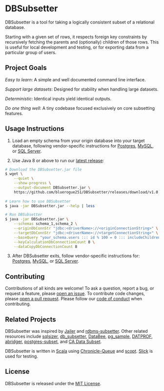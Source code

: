 # DBSubsetter

DBSubsetter is a tool for taking a logically consistent subset of a relational database.

Starting with a given set of rows, it respects foreign key constraints by recursively fetching
the parents and (optionally) children of those rows.
This is useful for local development and testing, or for exporting
data from a particular group of users.


## Project Goals

_Easy to learn_: A simple and well documented command line interface.

_Support large datasets_: Designed for stability when handling large datasets.

_Deterministic_: Identical inputs yield identical outputs.

_Do one thing well_: A tiny codebase focused exclusively on core subsetting features.


## Usage Instructions

1. Load an empty schema from your origin database into your target database,
   following vendor-specific instructions for
   [Postgres](docs/pre_subset_postgres.md),
   [MySQL](docs/pre_subset_mysql.md), or
   [SQL Server](docs/pre_subset_ms_sql_server.md).
 
2. Use Java 8 or above to run our
[latest release](https://github.com/bluerogue251/DBSubsetter/releases/latest):

```bash
# Download the DBSubsetter.jar file
$ wget \
    --quiet \
    --show-progress \
    --output-document DBSubsetter.jar \
    https://github.com/bluerogue251/DBSubsetter/releases/download/v1.0.0-beta.7/DBSubsetter.jar
 
# Learn how to use DBSubsetter
$ java -jar DBSubsetter.jar --help | less

# Run DBSubsetter
$ java -jar DBSubsetter.jar \
    --schemas schema_1,schema_2 \
    --originDbConnStr "jdbc:<driverName>://<originConnectionString>" \
    --targetDbConnStr "jdbc:<driverName>://<targetConnectionString>" \
    --baseQuery "your_schema.users ::: id % 100 = 0 ::: includeChildren" \
    --keyCalculationDbConnectionCount 8 \
    --dataCopyDbConnectionCount 8
```

3. After DBSubsetter exits, follow vendor-specific instructions for:
   [Postgres](docs/post_subset_postgres.md),
   [MySQL](docs/post_subset_mysql.md), or
   [SQL Server](docs/post_subset_ms_sql_server.md).


## Contributing

Contributions of all kinds are welcome!
To ask a question, report a bug, or request a feature, please
[open an issue](https://github.com/bluerogue251/DBSubsetter/issues/new).
To contribute code changes, please
[open a pull request](https://github.com/bluerogue251/DBSubsetter/pulls).
Please follow our [code of conduct](CODE_OF_CONDUCT.md) when contributing.


## Related Projects

DBSubsetter was inspired by
[Jailer](http://jailer.sourceforge.net/home.htm) and
[rdbms-subsetter](https://github.com/18F/rdbms-subsetter).
Other related resources include
[sqlsizer](https://github.com/sqlsizer/sqlsizer-mssql),
[db_subsetter](https://github.com/lostapathy/db_subsetter), 
[DataBee](https://www.databee.com/),
[pg_sample](https://github.com/mla/pg_sample),
[DATPROF](http://www.datprof.com/products/datprof-subset/),
[abridger](https://github.com/freewilll/abridger),
[postgres-subset](https://github.com/BeautifulDestinations/postgres-subset), and
[CA Data Subset](https://docops.ca.com/ca-test-data-manager/4-2/en/provisioning-test-data/subset-production-data).

DBSubsetter is written in
[Scala](https://www.scala-lang.org/) using
[Chronicle-Queue](https://github.com/OpenHFT/Chronicle-Queue) and
[scopt](https://github.com/scopt/scopt).
[Slick](http://slick.lightbend.com/) is used for testing.

## License

DBSubsetter is released under the [MIT License](LICENSE.txt).
